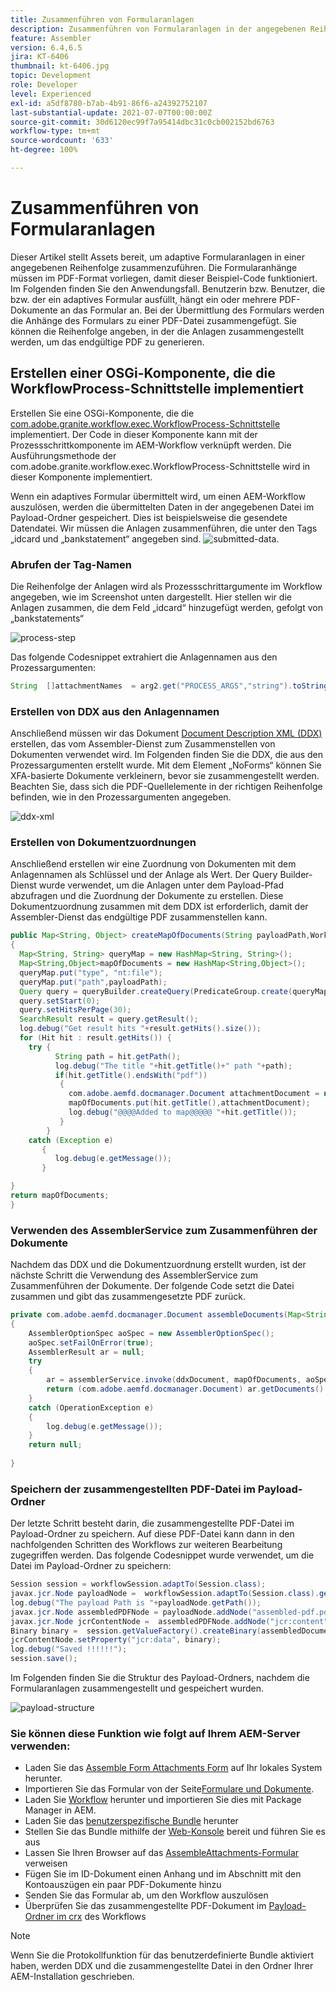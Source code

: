 ```yaml
---
title: Zusammenführen von Formularanlagen
description: Zusammenführen von Formularanlagen in der angegebenen Reihenfolge
feature: Assembler
version: 6.4,6.5
jira: KT-6406
thumbnail: kt-6406.jpg
topic: Development
role: Developer
level: Experienced
exl-id: a5df8780-b7ab-4b91-86f6-a24392752107
last-substantial-update: 2021-07-07T00:00:00Z
source-git-commit: 30d6120ec99f7a95414dbc31c0cb002152bd6763
workflow-type: tm+mt
source-wordcount: '633'
ht-degree: 100%

---
```


# Zusammenführen von Formularanlagen

Dieser Artikel stellt Assets bereit, um adaptive Formularanlagen in einer angegebenen Reihenfolge zusammenzuführen. Die Formularanhänge müssen im PDF-Format vorliegen, damit dieser Beispiel-Code funktioniert. Im Folgenden finden Sie den Anwendungsfall.
Benutzerin bzw. Benutzer, die bzw. der ein adaptives Formular ausfüllt, hängt ein oder mehrere PDF-Dokumente an das Formular an.
Bei der Übermittlung des Formulars werden die Anhänge des Formulars zu einer PDF-Datei zusammengefügt. Sie können die Reihenfolge angeben, in der die Anlagen zusammengestellt werden, um das endgültige PDF zu generieren.

## Erstellen einer OSGi-Komponente, die die WorkflowProcess-Schnittstelle implementiert

Erstellen Sie eine OSGi-Komponente, die die [com.adobe.granite.workflow.exec.WorkflowProcess-Schnittstelle](https://helpx.adobe.com/experience-manager/6-5/sites/developing/using/reference-materials/javadoc/com/adobe/granite/workflow/exec/WorkflowProcess.html) implementiert. Der Code in dieser Komponente kann mit der Prozessschrittkomponente im AEM-Workflow verknüpft werden. Die Ausführungsmethode der com.adobe.granite.workflow.exec.WorkflowProcess-Schnittstelle wird in dieser Komponente implementiert.

Wenn ein adaptives Formular übermittelt wird, um einen AEM-Workflow auszulösen, werden die übermittelten Daten in der angegebenen Datei im Payload-Ordner gespeichert. Dies ist beispielsweise die gesendete Datendatei. Wir müssen die Anlagen zusammenführen, die unter den Tags „idcard und „bankstatement“ angegeben sind.
![submitted-data](assets/submitted-data.JPG).

### Abrufen der Tag-Namen

Die Reihenfolge der Anlagen wird als Prozessschrittargumente im Workflow angegeben, wie im Screenshot unten dargestellt. Hier stellen wir die Anlagen zusammen, die dem Feld „idcard“ hinzugefügt werden, gefolgt von „bankstatements“

![process-step](assets/process-step.JPG)

Das folgende Codesnippet extrahiert die Anlagennamen aus den Prozessargumenten:

```java
String  []attachmentNames  = arg2.get("PROCESS_ARGS","string").toString().split(",");
```

### Erstellen von DDX aus den Anlagennamen

Anschließend müssen wir das Dokument [Document Description XML (DDX)](https://helpx.adobe.com/pdf/aem-forms/6-2/ddxRef.pdf) erstellen, das vom Assembler-Dienst zum Zusammenstellen von Dokumenten verwendet wird. Im Folgenden finden Sie die DDX, die aus den Prozessargumenten erstellt wurde. Mit dem Element „NoForms“ können Sie XFA-basierte Dokumente verkleinern, bevor sie zusammengestellt werden. Beachten Sie, dass sich die PDF-Quellelemente in der richtigen Reihenfolge befinden, wie in den Prozessargumenten angegeben.

![ddx-xml](assets/ddx.PNG)

### Erstellen von Dokumentzuordnungen

Anschließend erstellen wir eine Zuordnung von Dokumenten mit dem Anlagennamen als Schlüssel und der Anlage als Wert. Der Query Builder-Dienst wurde verwendet, um die Anlagen unter dem Payload-Pfad abzufragen und die Zuordnung der Dokumente zu erstellen. Diese Dokumentzuordnung zusammen mit dem DDX ist erforderlich, damit der Assembler-Dienst das endgültige PDF zusammenstellen kann.

```java
public Map<String, Object> createMapOfDocuments(String payloadPath,WorkflowSession workflowSession )
{
  Map<String, String> queryMap = new HashMap<String, String>();
  Map<String,Object>mapOfDocuments = new HashMap<String,Object>();
  queryMap.put("type", "nt:file");
  queryMap.put("path",payloadPath);
  Query query = queryBuilder.createQuery(PredicateGroup.create(queryMap),workflowSession.adaptTo(Session.class));
  query.setStart(0);
  query.setHitsPerPage(30);
  SearchResult result = query.getResult();
  log.debug("Get result hits "+result.getHits().size());
  for (Hit hit : result.getHits()) {
    try {
          String path = hit.getPath();
          log.debug("The title "+hit.getTitle()+" path "+path);
          if(hit.getTitle().endsWith("pdf"))
           {
             com.adobe.aemfd.docmanager.Document attachmentDocument = new com.adobe.aemfd.docmanager.Document(path);
             mapOfDocuments.put(hit.getTitle(),attachmentDocument);
             log.debug("@@@@Added to map@@@@@ "+hit.getTitle());
           }
        }
    catch (Exception e)
       {
          log.debug(e.getMessage());
       }

}
return mapOfDocuments;
}
```

### Verwenden des AssemblerService zum Zusammenführen der Dokumente

Nachdem das DDX und die Dokumentzuordnung erstellt wurden, ist der nächste Schritt die Verwendung des AssemblerService zum Zusammenführen der Dokumente.
Der folgende Code setzt die Datei zusammen und gibt das zusammengesetzte PDF zurück.

```java
private com.adobe.aemfd.docmanager.Document assembleDocuments(Map<String, Object> mapOfDocuments, com.adobe.aemfd.docmanager.Document ddxDocument)
{
    AssemblerOptionSpec aoSpec = new AssemblerOptionSpec();
    aoSpec.setFailOnError(true);
    AssemblerResult ar = null;
    try
    {
        ar = assemblerService.invoke(ddxDocument, mapOfDocuments, aoSpec);
        return (com.adobe.aemfd.docmanager.Document) ar.getDocuments().get("GeneratedDocument.pdf");
    }
    catch (OperationException e)
    {
        log.debug(e.getMessage());
    }
    return null;
    
}
```

### Speichern der zusammengestellten PDF-Datei im Payload-Ordner

Der letzte Schritt besteht darin, die zusammengestellte PDF-Datei im Payload-Ordner zu speichern. Auf diese PDF-Datei kann dann in den nachfolgenden Schritten des Workflows zur weiteren Bearbeitung zugegriffen werden.
Das folgende Codesnippet wurde verwendet, um die Datei im Payload-Ordner zu speichern:

```java
Session session = workflowSession.adaptTo(Session.class);
javax.jcr.Node payloadNode =  workflowSession.adaptTo(Session.class).getNode(workItem.getWorkflowData().getPayload().toString());
log.debug("The payload Path is "+payloadNode.getPath());
javax.jcr.Node assembledPDFNode = payloadNode.addNode("assembled-pdf.pdf", "nt:file"); 
javax.jcr.Node jcrContentNode =  assembledPDFNode.addNode("jcr:content", "nt:resource");
Binary binary =  session.getValueFactory().createBinary(assembledDocument.getInputStream());
jcrContentNode.setProperty("jcr:data", binary);
log.debug("Saved !!!!!!"); 
session.save();
```

Im Folgenden finden Sie die Struktur des Payload-Ordners, nachdem die Formularanlagen zusammengestellt und gespeichert wurden.

![payload-structure](assets/payload-structure.JPG)

### Sie können diese Funktion wie folgt auf Ihrem AEM-Server verwenden:

* Laden Sie das [Assemble Form Attachments Form](assets/assemble-form-attachments-af.zip) auf Ihr lokales System herunter.
* Importieren Sie das Formular von der Seite[Formulare und Dokumente](http://localhost:4502/aem/forms.html/content/dam/formsanddocuments).
* Laden Sie [Workflow](assets/assemble-form-attachments.zip) herunter und importieren Sie dies mit Package Manager in AEM.
* Laden Sie das [benutzerspezifische Bundle](assets/assembletaskattachments.assembletaskattachments.core-1.0-SNAPSHOT.jar) herunter
* Stellen Sie das Bundle mithilfe der [Web-Konsole](http://localhost:4502/system/console/bundles) bereit und führen Sie es aus
* Lassen Sie Ihren Browser auf das [AssembleAttachments-Formular](http://localhost:4502/content/dam/formsanddocuments/assembleattachments/jcr:content?wcmmode=disabled) verweisen
* Fügen Sie im ID-Dokument einen Anhang und im Abschnitt mit den Kontoauszügen ein paar PDF-Dokumente hinzu
* Senden Sie das Formular ab, um den Workflow auszulösen
* Überprüfen Sie das zusammengestellte PDF-Dokument im [Payload-Ordner im crx](http://localhost:4502/crx/de/index.jsp#/var/fd/dashboard/payload) des Workflows

>[!NOTE]
> Wenn Sie die Protokollfunktion für das benutzerdefinierte Bundle aktiviert haben, werden DDX und die zusammengestellte Datei in den Ordner Ihrer AEM-Installation geschrieben.
